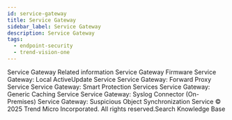 ```yaml
---
id: service-gateway
title: Service Gateway
sidebar_label: Service Gateway
description: Service Gateway
tags:
  - endpoint-security
  - trend-vision-one
---
```


 Service Gateway Related information Service Gateway Firmware Service Gateway: Local ActiveUpdate Service Service Gateway: Forward Proxy Service Service Gateway: Smart Protection Services Service Gateway: Generic Caching Service Service Gateway: Syslog Connector (On-Premises) Service Gateway: Suspicious Object Synchronization Service © 2025 Trend Micro Incorporated. All rights reserved.Search Knowledge Base